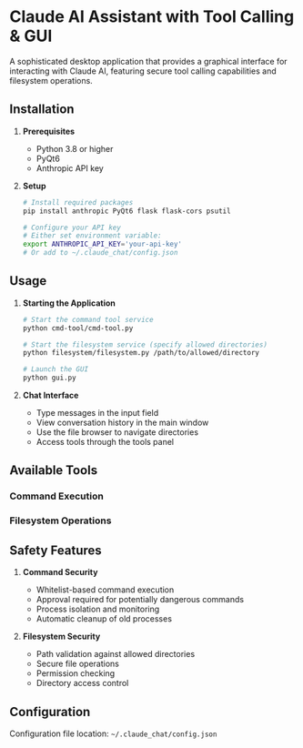 # Claude AI Assistant with Tool Calling & GUI

A sophisticated desktop application that provides a graphical interface for interacting with Claude AI, featuring secure tool calling capabilities and filesystem operations.

## Installation

1. **Prerequisites**
   - Python 3.8 or higher
   - PyQt6
   - Anthropic API key

2. **Setup**
   ```bash
   # Install required packages
   pip install anthropic PyQt6 flask flask-cors psutil

   # Configure your API key
   # Either set environment variable:
   export ANTHROPIC_API_KEY='your-api-key'
   # Or add to ~/.claude_chat/config.json
   ```

## Usage

1. **Starting the Application**
   ```bash
   # Start the command tool service
   python cmd-tool/cmd-tool.py
   
   # Start the filesystem service (specify allowed directories)
   python filesystem/filesystem.py /path/to/allowed/directory
   
   # Launch the GUI
   python gui.py
   ```

2. **Chat Interface**
   - Type messages in the input field
   - View conversation history in the main window
   - Use the file browser to navigate directories
   - Access tools through the tools panel

## Available Tools

### Command Execution

### Filesystem Operations

## Safety Features

1. **Command Security**
   - Whitelist-based command execution
   - Approval required for potentially dangerous commands
   - Process isolation and monitoring
   - Automatic cleanup of old processes

2. **Filesystem Security**
   - Path validation against allowed directories
   - Secure file operations
   - Permission checking
   - Directory access control

## Configuration

Configuration file location: `~/.claude_chat/config.json`

